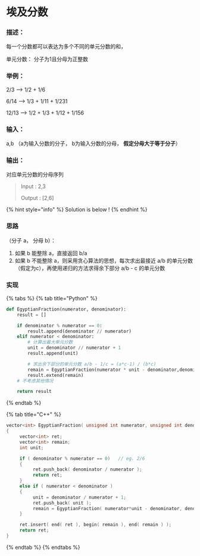# 埃及分数

### 描述：

每一个分数都可以表达为多个不同的单元分数的和， 

单元分数： 分子为1且分母为正整数

### 举例： 

2/3 --&gt; 1/2 + 1/6 

6/14 --&gt; 1/3 + 1/11 + 1/231 

12/13 --&gt; 1/2 + 1/3 + 1/12 + 1/156

### 输入： 

a,b （a为输入分数的分子， b为输入分数的分母， **假定分母大于等于分子**）

### 输出： 

对应单元分数的分母序列

> Input : 2,3 
>
> Output : \[2,6\]

{% hint style="info" %}
Solution is below !
{% endhint %}

### 思路

（分子 a， 分母 b）：

1. 如果 b 能整除 a，直接返回 b/a
2. 如果 b 不能整除 a，则采用贪心算法的思想，每次求出最接近 a/b 的单元分数（假定为c），再使用递归的方法求得余下部分 a/b - c 的单元分数

### 实现

{% tabs %}
{% tab title="Python" %}
```python
def EgyptianFraction(numerator, denominator):
	result = []

	if denominator % numerator == 0:
		result.append(denominator // numerator)
	elif numerator < denominator:
		# 计算出最大单元分数
		unit = denominator // numerator + 1
		result.append(unit)

		# 求出余下部分的单元分数 a/b - 1/c = (a*c-1) / (b*c)
		remain = EgyptianFraction(numerator * unit - denominator,denominator * unit)
		result.extend(remain)
	# 不考虑其他情况

	return result
```
{% endtab %}

{% tab title="C++" %}
```cpp
vector<int> EgyptianFraction( unsigned int numerator, unsigned int denominator ) 
{
     vector<int> ret;
     vector<int> remain;
     int unit;

     if ( denominator % numerator == 0)   // eg. 2/6
     {
          ret.push_back( denominator / numerator );
          return ret;
     }
     else if ( numerator < denominator )
     {
          unit = denominator / numerator + 1;
          ret.push_back( unit );
          remain = EgyptianFraction( numerator*unit - denominator, denominator*unit );
     }

     ret.insert( end( ret ), begin( remain ), end( remain ) );
     return ret;
}
```
{% endtab %}
{% endtabs %}



